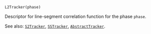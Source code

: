 ```
L2Tracker(phase)
```

Descriptor for line-segment correlation function for the phase `phase`.

See also: [`S2Tracker`](@ref), [`SSTracker`](@ref), [`AbstractTracker`](@ref).
